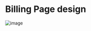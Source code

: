 # Billing Page design


![image](https://user-images.githubusercontent.com/94365135/194216561-85620df2-2b48-467a-95f6-7c10f5f275d9.png)
